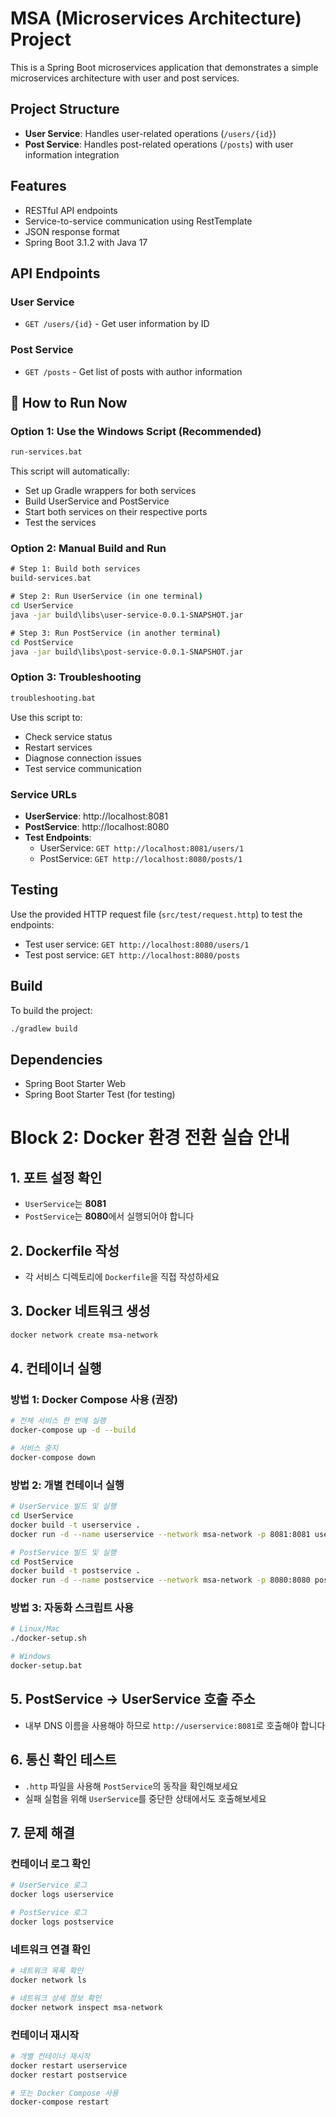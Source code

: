 # MSA (Microservices Architecture) Project

This is a Spring Boot microservices application that demonstrates a simple microservices architecture with user and post services.

## Project Structure

- **User Service**: Handles user-related operations (`/users/{id}`)
- **Post Service**: Handles post-related operations (`/posts`) with user information integration

## Features

- RESTful API endpoints
- Service-to-service communication using RestTemplate
- JSON response format
- Spring Boot 3.1.2 with Java 17

## API Endpoints

### User Service
- `GET /users/{id}` - Get user information by ID

### Post Service
- `GET /posts` - Get list of posts with author information

## 🚀 How to Run Now

### **Option 1: Use the Windows Script (Recommended)**
```cmd
run-services.bat
```
This script will automatically:
- Set up Gradle wrappers for both services
- Build UserService and PostService
- Start both services on their respective ports
- Test the services

### **Option 2: Manual Build and Run**
```cmd
# Step 1: Build both services
build-services.bat

# Step 2: Run UserService (in one terminal)
cd UserService
java -jar build\libs\user-service-0.0.1-SNAPSHOT.jar

# Step 3: Run PostService (in another terminal)
cd PostService
java -jar build\libs\post-service-0.0.1-SNAPSHOT.jar
```

### **Option 3: Troubleshooting**
```cmd
troubleshooting.bat
```
Use this script to:
- Check service status
- Restart services
- Diagnose connection issues
- Test service communication

### **Service URLs**
- **UserService**: http://localhost:8081
- **PostService**: http://localhost:8080
- **Test Endpoints**:
  - UserService: `GET http://localhost:8081/users/1`
  - PostService: `GET http://localhost:8080/posts/1`

## Testing

Use the provided HTTP request file (`src/test/request.http`) to test the endpoints:

- Test user service: `GET http://localhost:8080/users/1`
- Test post service: `GET http://localhost:8080/posts`

## Build

To build the project:
```bash
./gradlew build
```

## Dependencies

- Spring Boot Starter Web
- Spring Boot Starter Test (for testing)

# Block 2: Docker 환경 전환 실습 안내

## 1. 포트 설정 확인
- `UserService`는 **8081**
- `PostService`는 **8080**에서 실행되어야 합니다

## 2. Dockerfile 작성
- 각 서비스 디렉토리에 `Dockerfile`을 직접 작성하세요

## 3. Docker 네트워크 생성

```bash
docker network create msa-network
```

## 4. 컨테이너 실행

### 방법 1: Docker Compose 사용 (권장)
```bash
# 전체 서비스 한 번에 실행
docker-compose up -d --build

# 서비스 중지
docker-compose down
```

### 방법 2: 개별 컨테이너 실행
```bash
# UserService 빌드 및 실행
cd UserService
docker build -t userservice .
docker run -d --name userservice --network msa-network -p 8081:8081 userservice

# PostService 빌드 및 실행
cd PostService
docker build -t postservice .
docker run -d --name postservice --network msa-network -p 8080:8080 postservice
```

### 방법 3: 자동화 스크립트 사용
```bash
# Linux/Mac
./docker-setup.sh

# Windows
docker-setup.bat
```

## 5. PostService → UserService 호출 주소
- 내부 DNS 이름을 사용해야 하므로 `http://userservice:8081`로 호출해야 합니다

## 6. 통신 확인 테스트

- `.http` 파일을 사용해 `PostService`의 동작을 확인해보세요
- 실패 실험을 위해 `UserService`를 중단한 상태에서도 호출해보세요

## 7. 문제 해결

### 컨테이너 로그 확인
```bash
# UserService 로그
docker logs userservice

# PostService 로그
docker logs postservice
```

### 네트워크 연결 확인
```bash
# 네트워크 목록 확인
docker network ls

# 네트워크 상세 정보 확인
docker network inspect msa-network
```

### 컨테이너 재시작
```bash
# 개별 컨테이너 재시작
docker restart userservice
docker restart postservice

# 또는 Docker Compose 사용
docker-compose restart
```

